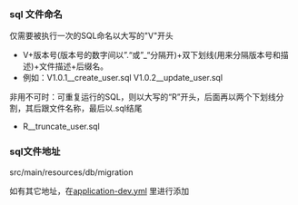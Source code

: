 ### sql 文件命名
仅需要被执行一次的SQL命名以大写的"V"开头
- V+版本号(版本号的数字间以”.“或”_“分隔开)+双下划线(用来分隔版本号和描述)+文件描述+后缀名。
- 例如：V1.0.1__create_user.sql V1.0.2__update_user.sql

非用不可时：可重复运行的SQL，则以大写的“R”开头，后面再以两个下划线分割，其后跟文件名称，最后以.sql结尾
- R__truncate_user.sql 

### sql文件地址
src/main/resources/db/migration

如有其它地址，在[application-dev.yml](..%2F..%2Fbulade-donor-application%2Fsrc%2Fmain%2Fresources%2Fapplication-dev.yml)
里进行添加


